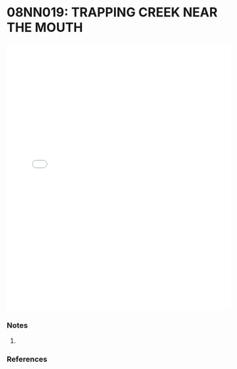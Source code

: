 # 08NN019: TRAPPING CREEK NEAR THE MOUTH

<iframe src="/distribution_estimation/_static/stations/08NN019_fdc.html" width="100%" height="600" frameborder="0"></iframe>

### Notes
1. 

### References

